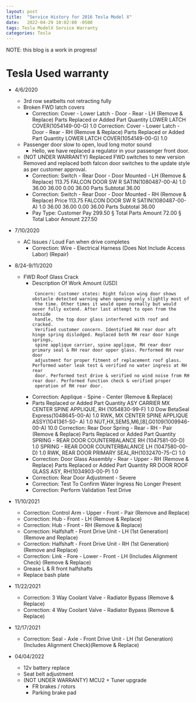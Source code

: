 ```yaml
---
layout: post
title:  "Service History for 2016 Tesla Model X"
date:   2022-04-29 10:02:00 -0500
tags: Tesla ModelX Service Warranty
categories: Tesla
---
```


NOTE: this blog is a work in progress!

# Tesla Used warranty

* 4/6/2020
   * 3rd row seatbelts not retracting fully
	* Broken FWD latch covers
		 * Correction: Cover - Lower Latch - Door - Rear - LH (Remove & Replace)
		Parts Replaced or Added
		Part Quantity
		LOWER LATCH COVER(1054149-00-G) 1.0
		Correction: Cover - Lower Latch - Door - Rear - RH (Remove & Replace)
		Parts Replaced or Added
		Part Quantity
		LOWER LATCH COVER(1054149-00-G) 1.0
	* Passenger door slow to open, loud long motor sound
		 * Hello, we have replaced a regulator in your passenger front door. 
	* (NOT UNDER WARRANTY) Replaced FWD switches to new version
		Removed and replaced both falcon door switches to the update style as per customer approval.
		 * Correction: Switch - Rear Door - Door Mounted - LH (Remove & Replace) 
		113.75
		FALCON DOOR SW R SATIN(1080487-00-A) 1.0 36.00 36.00 0.00 36.00
		Parts Subtotal 36.00
		 * Correction: Switch - Rear Door - Door Mounted - RH (Remove & Replace) Price
		113.75
		FALCON DOOR SW R SATIN(1080487-00-A) 1.0 36.00 36.00 0.00 36.00
		Parts Subtotal 36.00
		 * Pay Type: Customer Pay 299.50
			§ Total Parts Amount 72.00
			§ Total Labor Amount 227.50

* 7/10/2020
	* AC Issues / Loud Fan when drive completes
		 *  Correction: Wire - Electrical Harness (Does Not Include Access Labor) (Repair)
* 8/24-9/11/2020
	* FWD Roof Glass Crack
		 * Description Of Work Amount (USD)
           ```
            Concern: Customer states: Right falcon wing door shows obstacle detected warning when opening only slightly most of 
            the time. Other times it would open normally but would never fully extend. After last attempt to open from the outside 
            handle, the top door glass interfered with roof and cracked.
            Verified customer concern. Identified RH rear door aft hinge spring dislodged. Replaced both RH rear door hinge springs, 
            spine applique carrier, spine applique, RH rear door primary seal & RH rear door upper glass. Performed RH rear door 
            adjustment for proper fitment of replacement roof glass. Performed water leak test & verified no water ingress at RH rear 
            door. Performed test drive & verified no wind noise from RH rear door. Performed function check & verified proper 
            operation of RH rear door. 
	         ```
		 * Correction: Applique - Spine - Center (Remove & Replace)
		 * Parts Replaced or Added
         Part Quantity
         ASY CARRIER MX CENTER SPINE APPLIQUE, RH
         (1054830-99-F)
         1.0
         Dow BetaSeal Express(1048645-00-A) 1.0
         RWK, MX CENTER SPINE APPLIQUE ASSY(1041361-S0-
         A)
         1.0
         NUT,HX,SEMS,M6,[8],G0109(1009946-00-A) 10.0
         Correction: Rear Door Spring - Rear - RH - Pair (Remove & Replace)
         Parts Replaced or Added
         Part Quantity
         SPRING - REAR DOOR COUNTERBALANCE RH
         (1047581-00-D)
         1.0
         SPRING - REAR DOOR COUNTERBALANCE LH
         (1047580-00-D)
         1.0
         RWK, REAR DOOR PRIMARY SEAL,RH(1032470-75-C) 1.0
		 * Correction: Door Glass Assembly - Rear - Upper - RH (Remove & Replace)
         Parts Replaced or Added
         Part Quantity
         RR DOOR ROOF GLASS ASY, RH(1034903-00-P) 1.0
		 * Correction: Rear Door Adjustment - Severe
		 * Correction: Test To Confirm Water Ingress No Longer Present
		 * Correction: Perform Validation Test Drive



* 11/10/2021
	*  Correction: Control Arm - Upper - Front - Pair (Remove and Replace)
	 * Correction: Hub - Front - LH (Remove & Replace)
	 * Correction: Hub - Front - RH (Remove & Replace)
	 * Correction: Halfshaft - Front Drive Unit - LH (1st Generation) (Remove and Replace)
	 * Correction: Halfshaft - Front Drive Unit - RH (1st Generation) (Remove and Replace)
	 * Correction: Link - Fore - Lower - Front - LH (Includes Alignment Check) (Remove & Replace)
	 * Grease L & R front halfshafts
	 * Replace bash plate


* 11/22/2021
	 * Correction: 3 Way Coolant Valve - Radiator Bypass (Remove & Replace)
	 * Correction: 4 Way Coolant Valve - Radiator Bypass (Remove & Replace)
	



* 12/17/2021
	 * Correction: Seal - Axle - Front Drive Unit - LH (1st Generation) (Includes Alignment Check)(Remove & Replace)



* 04/04/2022
	 * 12v battery replace
	 * Seat belt adjustment
    * (NOT UNDER WARRANTY) MCU2 + Tuner upgrade
    	 * FR brakes / rotors
	    * Parking brake pad